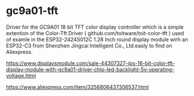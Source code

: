 # gc9a01-tft

Driver for the GC9A01 18 bit TFT color display controller which is a simple extention of the Color-Tft Driver ( github.com/toitware/toit-color-tft ) used of examle in the ESP32-2424S012C 1.28 Inch round display module wirh an ESP32-C3 from Shenzhen Jingcai Intelligent Co., Ltd.easly to find on Aliexpress.


https://www.displaysmodule.com/sale-44307327-ips-16-bit-color-tft-display-module-with-gc9a01-driver-chip-led-backlight-5v-operating-voltage.html


https://www.aliexpress.com/item/3256806437306537.html










